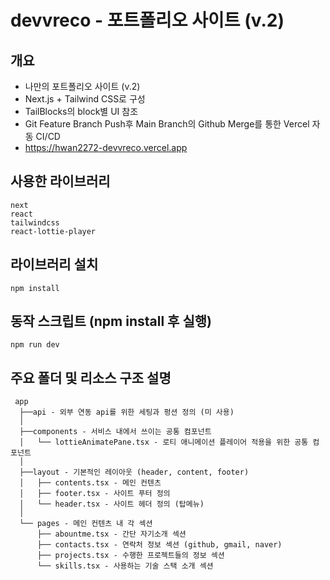 # devvreco - 포트폴리오 사이트 (v.2)

## 개요

- 나만의 포트폴리오 사이트 (v.2)
- Next.js + Tailwind CSS로 구성
- TailBlocks의 block별 UI 참조
- Git Feature Branch Push후 Main Branch의 Github Merge를 통한 Vercel 자동 CI/CD
- https://hwan2272-devvreco.vercel.app

## 사용한 라이브러리

```
next
react
tailwindcss
react-lottie-player
```

## 라이브러리 설치

```
npm install
```

## 동작 스크립트 (npm install 후 실행)

```
npm run dev
```

## 주요 폴더 및 리소스 구조 설명

```
 app
  ├──api - 외부 연동 api를 위한 세팅과 펑션 정의 (미 사용)
  │
  ├──components - 서비스 내에서 쓰이는 공통 컴포넌트
  │   └── lottieAnimatePane.tsx - 로티 애니메이션 플레이어 적용을 위한 공통 컴포넌트
  │
  ├──layout - 기본적인 레이아웃 (header, content, footer)
  │   ├── contents.tsx - 메인 컨텐츠
  │   ├── footer.tsx - 사이트 푸터 정의
  │   └── header.tsx - 사이트 헤더 정의 (탑메뉴)
  │
  └── pages - 메인 컨텐츠 내 각 섹션
      ├── abountme.tsx - 간단 자기소개 섹션
      ├── contacts.tsx - 연락처 정보 섹션 (github, gmail, naver)
      ├── projects.tsx - 수행한 프로젝트들의 정보 섹션
      └── skills.tsx - 사용하는 기술 스택 소개 섹션
```
